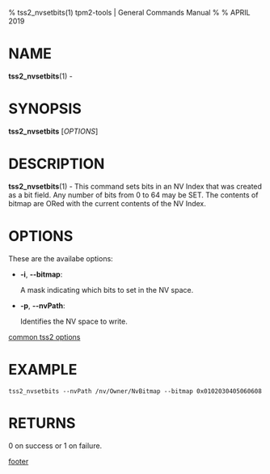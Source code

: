 % tss2_nvsetbits(1) tpm2-tools | General Commands Manual
%
% APRIL 2019

# NAME

**tss2_nvsetbits**(1) -

# SYNOPSIS

**tss2_nvsetbits** [*OPTIONS*]

# DESCRIPTION

**tss2_nvsetbits**(1) - This command sets bits in an NV Index that was created as a bit field. Any number of bits from 0 to 64 may be SET. The contents of bitmap are ORed with the current contents of the NV Index.

# OPTIONS

These are the availabe options:

  * **-i**, **\--bitmap**:

    A mask indicating which bits to set in the NV space.

  * **-p**, **\--nvPath**:

    Identifies the NV space to write.

[common tss2 options](common/tss2-options.md)

# EXAMPLE
```
tss2_nvsetbits --nvPath /nv/Owner/NvBitmap --bitmap 0x0102030405060608
```

# RETURNS

0 on success or 1 on failure.

[footer](common/footer.md)
